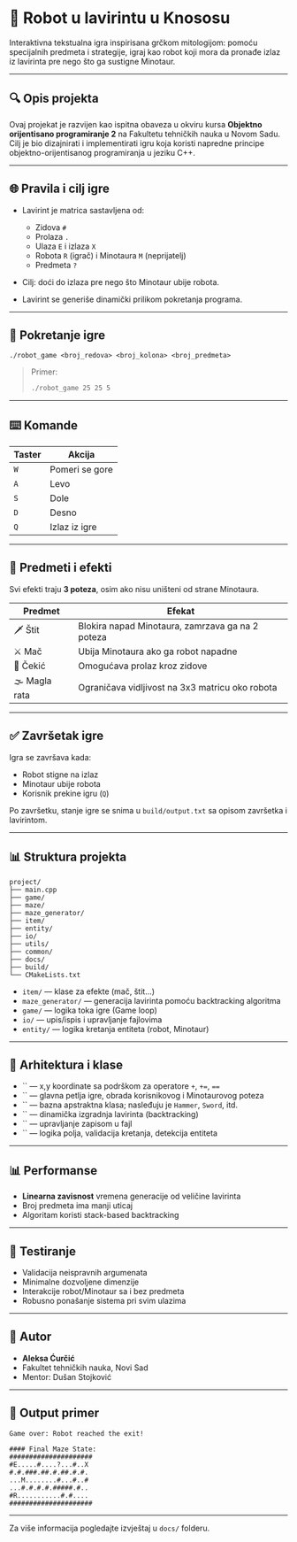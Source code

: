 # 🤖 Robot u lavirintu u Knososu

Interaktivna tekstualna igra inspirisana grčkom mitologijom: pomoću specijalnih predmeta i strategije, igraj kao robot koji mora da pronađe izlaz iz lavirinta pre nego što ga sustigne Minotaur.

---

## 🔍 Opis projekta

Ovaj projekat je razvijen kao ispitna obaveza u okviru kursa **Objektno orijentisano programiranje 2** na Fakultetu tehničkih nauka u Novom Sadu. Cilj je bio dizajnirati i implementirati igru koja koristi napredne principe objektno-orijentisanog programiranja u jeziku C++.

---

## 🌐 Pravila i cilj igre

- Lavirint je matrica sastavljena od:

  - Zidova `#`
  - Prolaza `.`
  - Ulaza `E` i izlaza `X`
  - Robota `R` (igrač) i Minotaura `M` (neprijatelj)
  - Predmeta `?`

- Cilj: doći do izlaza pre nego što Minotaur ubije robota.

- Lavirint se generiše dinamički prilikom pokretanja programa.

---

## 🚀 Pokretanje igre

```
./robot_game <broj_redova> <broj_kolona> <broj_predmeta>
```

> Primer:
>
> ```bash
> ./robot_game 25 25 5
> ```

---

## ⌨️ Komande

| Taster | Akcija         |
| ------ | -------------- |
| `W`    | Pomeri se gore |
| `A`    | Levo           |
| `S`    | Dole           |
| `D`    | Desno          |
| `Q`    | Izlaz iz igre  |

---

## 🍒 Predmeti i efekti

Svi efekti traju **3 poteza**, osim ako nisu uništeni od strane Minotaura.

| Predmet        | Efekat                                           |
| -------------- | ------------------------------------------------ |
| 🗡️ Štit       | Blokira napad Minotaura, zamrzava ga na 2 poteza |
| ⚔️ Mač         | Ubija Minotaura ako ga robot napadne             |
| 🔨 Čekić       | Omogućava prolaz kroz zidove                     |
| 🌫️ Magla rata | Ograničava vidljivost na 3x3 matricu oko robota  |

---

## ✅ Završetak igre

Igra se završava kada:

- Robot stigne na izlaz
- Minotaur ubije robota
- Korisnik prekine igru (`Q`)

Po završetku, stanje igre se snima u `build/output.txt` sa opisom završetka i lavirintom.

---

## 📊 Struktura projekta

```
project/
├── main.cpp
├── game/
├── maze/
├── maze_generator/
├── item/
├── entity/
├── io/
├── utils/
├── common/
├── docs/
├── build/
└── CMakeLists.txt
```

- `item/`  — klase za efekte (mač, štit...)
- `maze_generator/` — generacija lavirinta pomoću backtracking algoritma
- `game/`  — logika toka igre (Game loop)
- `io/`    — upis/ispis i upravljanje fajlovima
- `entity/` — logika kretanja entiteta (robot, Minotaur)

---

## 🔬 Arhitektura i klase

- ``  — x,y koordinate sa podrškom za operatore `+`, `+=`, `==`
- ``      — glavna petlja igre, obrada korisnikovog i Minotaurovog poteza
- ``      — bazna apstraktna klasa; nasleđuju je `Hammer`, `Sword`, itd.
- `` — dinamička izgradnja lavirinta (backtracking)
- ``   — upravljanje zapisom u fajl
- ``          — logika polja, validacija kretanja, detekcija entiteta

---

## 📊 Performanse

- **Linearna zavisnost** vremena generacije od veličine lavirinta
- Broj predmeta ima manji uticaj
- Algoritam koristi stack-based backtracking

---

## 🔧 Testiranje

- Validacija neispravnih argumenata
- Minimalne dozvoljene dimenzije
- Interakcije robot/Minotaur sa i bez predmeta
- Robusno ponašanje sistema pri svim ulazima

---

## 📝 Autor

- **Aleksa Ćurčić**
- Fakultet tehničkih nauka, Novi Sad
- Mentor: Dušan Stojković

---

## 📁 Output primer

```
Game over: Robot reached the exit!

#### Final Maze State:
#####################
#E.....#....?...#..X
#.#.###.##.#.##.#.#.
...M........#...#..#
...#.#.#.#.#####.#..
#R...........#.#....
#####################
```

---

Za više informacija pogledajte izvještaj u `docs/` folderu.


